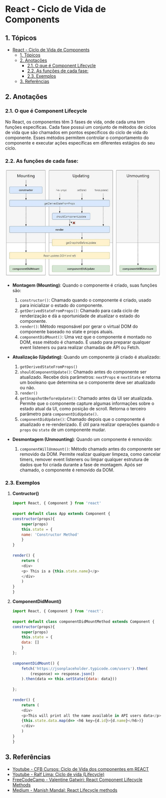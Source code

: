 # React - Ciclo de Vida de Components

## 1. Tópicos

- [React - Ciclo de Vida de Components](#react---ciclo-de-vida-de-components)
  - [1. Tópicos](#1-tópicos)
  - [2. Anotações](#2-anotações)
    - [2.1. O que é Component Lifecycle](#21-o-que-é-component-lifecycle)
    - [2.2. As funções de cada fase:](#22-as-funções-de-cada-fase)
    - [2.3. Exemplos](#23-exemplos)
  - [3. Referências](#3-referências)

## 2. Anotações


### 2.1. O que é Component Lifecycle


No React, os componentes têm 3 fases de vida, onde cada uma tem funções específicas. Cada fase possui um conjunto de métodos de ciclos de vida que são chamados em pontos específicos do ciclo de vida do componente. Esses métodos permitem controlar o comportamento do componente e executar ações específicas em diferentes estágios do seu ciclo.

### 2.2. As funções de cada fase:


![Tabela com 3 colunas contendo os ciclos de vida de componenete](../images/note-3/react-lifecycle.jpg)


- **Montagem (Mounting)**: Quando o componente é criado, suas funções são:


  1. `constructor()`: Chamado quando o componente é criado, usado para inicializar o estado do componente.
  2. `getDerivedStateFromProps()`: Chamado para cada ciclo de renderização e dá a oportunidade de atualizar o estado do componente.
  3. `render()`: Método responsável por gerar o virtual DOM do componente baseado no state e props atuais.
  4. `componentDidMount()`: Uma vez que o componente é montado no DOM, esse método é chamado. É usado para preparar qualquer event listeners ou para realizar chamadas de API ou Fetch.


- **Atualização (Updating)**: Quando um componente já criado é atualizado:

  1. `getDerivedStateFromProps()`
  2. `shouldComponentUpdate()`: Chamado antes do componente ser atualizado. Recebe dois parâmetros: `nextProps` e `nextState` e retorna um booleano que determina se o componente deve ser atualizado ou não.
  3. `render()`
  4. `getSnapshotBeforeUpdate()`: Chamado antes da UI ser atualizada. Permite que o componente capture algumas informações sobre o estado atual da UI, como posição de scroll. Retorna o terceiro parâmetro para `componentDidUpdate()`.
  5. `componentDidUpdate()`: Chamado depois que o componente é atualizado e re-renderizado. É útil para realizar operações quando o `props` ou `state` de um componente mudar.


- **Desmontagem (Unmounting)**: Quando um componente é removido:

  1. `componentWillUnmount()`: Método chamado antes do componente ser removido da DOM. Permite realizar qualquer limpeza, como cancelar timers, remover event listeners ou limpar qualquer estrutura de dados que foi criada durante a fase de montagem. Após ser chamado, o componente é removido da DOM.


### 2.3. Exemplos

1. **Contructor()**

    ```js
    import React, { Component } from 'react'

    export default class App extends Component {
    constructor(props){
        super(props)
        this.state = {
        name: 'Constructor Method'
        }
    }

    render() {
        return (
        <div>
        <p> This is a {this.state.name}</p>
        </div>
        )
    }
    }
    ```

2. **ComponentDidMount()**
   
    ```js
    import React, { Component } from 'react';

    export default class componentDidMountMethod extends Component {
    constructor(props){
        super(props)
        this.state = {
        data: []
        }
    };

    componentDidMount() {
        fetch('https://jsonplaceholder.typicode.com/users').then(
            (response) => response.json()
        ).then(data => this.setState({data: data}))

    };

    render() {
        return (
        <div>
        <p>This will print all the name available in API users data</p>
        {this.state.data.map(d=> <h6 key={d.id}>{d.name}</h6>)}
        </div>
        )
    }
    }
    ```

## 3. Referências


- [Youtube - CFB Cursos: Ciclo de Vida dos componentes em REACT](https://www.youtube.com/watch?v=aeCiOmLlr94)
- [Youtube - Ralf Lima: Ciclo de vida (Lifecycle)](https://www.youtube.com/watch?v=TGIKm23yHNM)
- [FreeCodeCamp - Valentine Gatwiri: React Component Lifecycle Methods](https://www.freecodecamp.org/news/react-component-lifecycle-methods/)
- [Medium - Manish Mandal: React Lifecycle methods](https://medium.com/how-to-react/react-life-cycle-methods-with-examples-2bdb7465332b)
